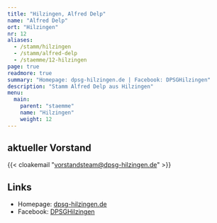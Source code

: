 ```yaml
---
title: "Hilzingen, Alfred Delp"
name: "Alfred Delp"
ort: "Hilzingen"
nr: 12
aliases:
  - /stamm/hilzingen
  - /stamm/alfred-delp
  - /staemme/12-hilzingen
page: true
readmore: true
summary: "Homepage: dpsg-hilzingen.de | Facebook: DPSGHilzingen"
description: "Stamm Alfred Delp aus Hilzingen"
menu:
  main:
    parent: "staemme"
    name: "Hilzingen"
    weight: 12
---
```


## aktueller Vorstand

{{< cloakemail "vorstandsteam@dpsg-hilzingen.de" >}}

## Links

* Homepage: [dpsg-hilzingen.de](https://www.dpsg-hilzingen.de/)
* Facebook: [DPSGHilzingen](https://www.facebook.com/DPSGHilzingen/)
